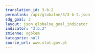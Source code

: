 ```yaml
---
translation_id: 3-b-2
permalink: /api/globalne/3/3-b-2.json
sdg_goal: 3
layout: json_globalne_goal_indicator
indicator: "3.b.2"
zmienne: ogółem
kategorie: null
source_url: www.stat.gov.pl
---
```

